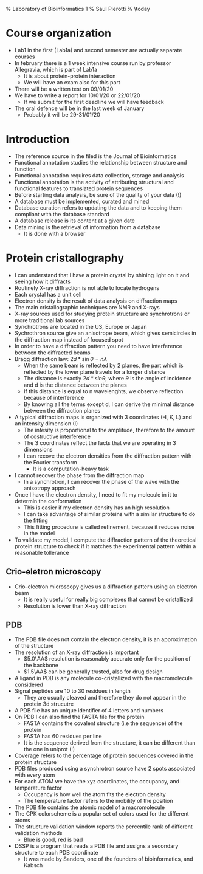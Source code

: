 % Laboratory of Bioinformatics 1
% Saul Pierotti
% \today

# Course organization
* Lab1 in the first (Lab1a) and second semester are actually separate courses
* In february there is a 1 week intensive course run by professor Allegravia, which is part of Lab1a
	* It is about protein-protein interaction
	* We will have an exam also for this part
* There will be a written test on 09/01/20
* We have to write a report for 10/01/20 or 22/01/20
	* If we submit for the first deadline we will have feedback
* The oral defence will be in the last week of January
	* Probably it will be 29-31/01/20

# Introduction
* The reference source in the filed is the Journal of Bioinformatics
* Functional annotation studies the relationship between structure and function
* Functional annotation requires data collection, storage and analysis
* Functional annotation is the activity of attributing structural and functional features to translated protein sequences
* Before starting data analysis, be sure of the quality of your data (!)
* A database must be implemented, curated and mined
* Database curation refers to updating the data and to keeping them compliant with the database standard
* A database release is its content at a given date
* Data mining is the retrieval of information from a database
	* It is done with a browser

# Protein cristallography
* I can understand that I have a protein crystal by shining light on it and seeing how it diffracts
* Routinely X-ray diffraction is not able to locate hydrogens
* Each crystal has a unit cell
* Electron density is the result of data analysis on diffraction maps
* The main cristallographic techniques are NMR and X-rays
* X-ray sources used for studying protein structure are synchrotrons or more traditional lab sources
* Synchrotrons are located in the US, Europe or Japan
* Sychrothron source give an anisotrope beam, which gives semicircles in the diffraction map instead of focused spot
* In order to have a diffraction pattern you need to have interference between the diffracted beams
* Bragg diffraction law: $2d*\sin\theta=n\lambda$
	* When the same beam is reflected by 2 planes, the part which is reflected by the lower plane travels for a longer distance
	* The distance is exactly $2d*sin\theta$, where $\theta$ is the angle of incidence and d is the distance between the planes
	* If this distance is equal to n wavelenghts, we observe reflection because of interference
	* By knowing all the terms except d, I can derive the minimal distance between the diffraction planes
* A typical diffraction maps is organized with 3 coordinates (H, K, L) and an intensity dimension (I)
	* The intesity is proportional to the amplitude, therefore to the amount of costructive interference
	* The 3 coordinates reflect the facts that we are operating in 3 dimensions
	* I can recove the electron densities from the diffraction pattern with the Fourier transform
		* It is a computation-heavy task
* I cannot recover the phase from the diffraction map
	* In a synchrotron, I can recover the phase of the wave with the anisotropy approach
* Once I have the electron density, I need to fit my molecule in it to determin the conformation
	* This is easier if my electron density has an high resolution
	* I can take advantage of similar proteins with a similar structure to do the fitting
	* This fitting procedure is called refinement, because it reduces noise in the model
* To validate my model, I compute the diffraction pattern of the theoretical protein structure to check if it matches the experimental pattern within a reasonable tollerance

## Crio-eletron microscopy
* Crio-electron microscopy gives us a diffraction pattern using an electron beam
	* It is really useful for really big complexes that cannot be cristallized
	* Resolution is lower than X-ray diffraction

## PDB
* The PDB file does not contain the electron density, it is an approximation of the structure
* The resolution of an X-ray diffraction is important
	* $5.0\AA$ resolution is reasonably accurate only for the position of the backbone
	* $1.5\AA$ can be generally trusted, also for drug design
* A ligand in PDB is any molecule co-cristallized with the macromolecule considered
* Signal peptides are 10 to 30 residues in length
	* They are usually cleaved and therefore they do not appear in the protein 3d strucutre
* A PDB file has an unique identifier of 4 letters and numbers
* On PDB I can also find the FASTA file for the protein
	* FASTA contains the covalent structure (i.e the sequence) of the protein
	* FASTA has 60 residues per line
	* It is the sequence derived from the structure, it can be different than the one in uniprot (!)
* Coverage refers to the percentage of protein sequences covered in the protein structure
* PDB files produced using a synchrotron source have 2 spots associated with every atom
* For each ATOM we have the xyz coordinates, the occupancy, and temperature factor
	* Occupancy is how well the atom fits the electron density
	* The temperature factor refers to the mobility of the position
* The PDB file contains the atomic model of a macromolecule
* The CPK colorscheme is a popular set of colors used for the different atoms
* The structure validation window reports the percentile rank of different validation methods
	* Blue is good, red is bad
* DSSP is a program that reads a PDB file and assigns a secondary structure to each PDB coordinate
	* It was made by Sanders, one of the founders of bioinformatics, and Kabsch
